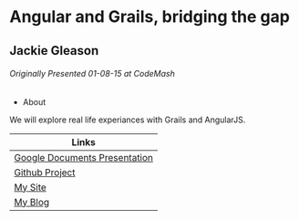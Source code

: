 # Angular and Grails, bridging the gap
## Jackie Gleason
###### Originally Presented 01-08-15 at CodeMash

* About

We will explore real life experiances with Grails and AngularJS.

Links |
---|
[Google Documents Presentation](https://docs.google.com/presentation/d/1wtDXZTPHqV_FDUfB3TwtEOAGrEcpuIpvwu7enOfK9qE/edit?usp=sharing) |
[Github Project](https://github.com/jrgleason/ngGrails) |
[My Site](http://jackiergleason.com) |
[My Blog](http://blog.jackiergleason.com) |
